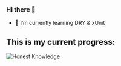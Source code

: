 ### Hi there 👋

- 🌱 I’m currently learning DRY & xUnit

## This is my current progress:
![Honest Knowledge](https://user-images.githubusercontent.com/43952666/170996723-681e7d9c-896b-4bc9-b4f7-516d2542c278.png)


<!--
**DukaSoft/DukaSoft** is a ✨ _special_ ✨ repository because its `README.md` (this file) appears on your GitHub profile.

Here are some ideas to get you started:

- 🔭 I’m currently working on ...
- 🌱 I’m currently learning ...
- 👯 I’m looking to collaborate on ...
- 🤔 I’m looking for help with ...
- 💬 Ask me about ...
- 📫 How to reach me: ...
- 😄 Pronouns: ...
- ⚡ Fun fact: ...
-->
